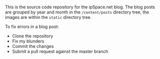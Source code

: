 This is the source code repository for the ipSpace.net blog. The
blog posts are grouped by year and month in the `/content/posts` directory tree,
the images are within the `static` directory tree.

To fix errors in a blog post:

* Clone the repository
* Fix my blunders
* Commit the changes
* Submit a pull request against the master branch
